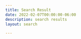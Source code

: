 ```yaml
---
title: Search Result
date: 2022-02-07T00:00:00-06:00
description: search results
layout: search

---
```

